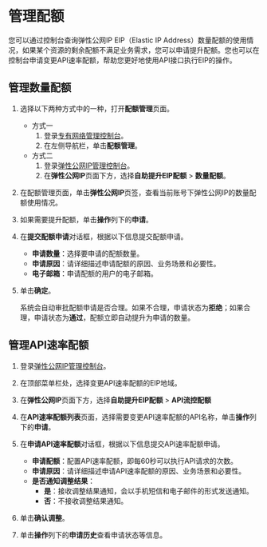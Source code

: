 # 管理配额

您可以通过控制台查询弹性公网IP EIP（Elastic IP Address）数量配额的使用情况，如果某个资源的剩余配额不满足业务需求，您可以申请提升配额。您也可以在控制台申请变更API速率配额，帮助您更好地使用API接口执行EIP的操作。

## 管理数量配额

1.  选择以下两种方式中的一种，打开**配额管理**页面。

    -   方式一
        1.  登录[专有网络管理控制台](https://vpcnext.console.aliyun.com/vpc)。
        2.  在左侧导航栏，单击**配额管理**。
    -   方式二
        1.  登录[弹性公网IP管理控制台](https://vpc.console.aliyun.com/eip)。
        2.  在**弹性公网IP**页面下方，选择**自助提升EIP配额** \> **数量配额**。
2.  在配额管理页面，单击**弹性公网IP**页签，查看当前账号下弹性公网IP的数量配额使用情况。

3.  如果需要提升配额，单击**操作**列下的**申请**。

4.  在**提交配额申请**对话框，根据以下信息提交配额申请。

    -   **申请数量**：选择要申请的配额数量。
    -   **申请原因**：请详细描述申请配额的原因、业务场景和必要性。
    -   **电子邮箱**：申请配额的用户的电子邮箱。
5.  单击**确定**。

    系统会自动审批配额申请是否合理。如果不合理，申请状态为**拒绝**；如果合理，申请状态为**通过**，配额立即自动提升为申请的数量。


## 管理API速率配额

1.  登录[弹性公网IP管理控制台](https://vpc.console.aliyun.com/eip)。

2.  在顶部菜单栏处，选择变更API速率配额的EIP地域。

3.  在**弹性公网IP**页面下方，选择**自助提升EIP配额** \> **API流控配额**

4.  在**API速率配额列表**页面，选择需要变更API速率配额的API名称，单击**操作**列下的**申请**。

5.  在**申请API速率配额**对话框，根据以下信息提交API速率配额申请。

    -   **申请配额**：配置API速率配额，即每60秒可以执行API请求的次数。
    -   **申请原因**：请详细描述申请API速率配额的原因、业务场景和必要性。
    -   **是否通知调整结果**：
        -   **是**：接收调整结果通知，会以手机短信和电子邮件的形式发送通知。
        -   **否**：不接收调整结果通知。
6.  单击**确认调整**。

7.  单击**操作**列下的**申请历史**查看申请状态等信息。


